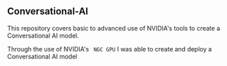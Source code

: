 ## Conversational-AI

This repository covers basic to advanced use of NVIDIA's tools to create a Conversational AI model.
</br>

Through the use of NVIDIA's ` NGC GPU` I was able to create and deploy a Conversational AI model
